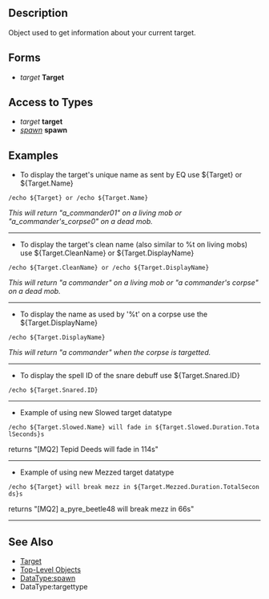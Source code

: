 ## Description

Object used to get information about your current target.

## Forms

-   *target* **Target**

## Access to Types

-   *target* **target**
-   *[spawn](../data-types/datatype-spawn.md)* **spawn**

## Examples

-   To display the target's unique name as sent by EQ use ${Target} or ${Target.Name}

`/echo ${Target} or /echo ${Target.Name}`

  
*This will return "a_commander01" on a living mob or "a_commander's_corpse0" on a dead mob.*

------------------------------------------------------------------------------------------------------------------------

-   To display the target's clean name (also similar to %t on living mobs) use ${Target.CleanName} or
    ${Target.DisplayName}

`/echo ${Target.CleanName} or /echo ${Target.DisplayName}`

  
*This will return "a commander" on a living mob or "a commander's corpse" on a dead mob.*

------------------------------------------------------------------------------------------------------------------------

-   To display the name as used by '%t' on a corpse use the ${Target.DisplayName}

`/echo ${Target.DisplayName}`

  
*This will return "a commander" when the corpse is targetted.*

------------------------------------------------------------------------------------------------------------------------

-   To display the spell ID of the snare debuff use ${Target.Snared.ID}

`/echo ${Target.Snared.ID}`

------------------------------------------------------------------------------------------------------------------------

-   Example of using new Slowed target datatype

`/echo ${Target.Slowed.Name} will fade in ${Target.Slowed.Duration.TotalSeconds}s`

  
returns "\[MQ2\] Tepid Deeds will fade in 114s"

------------------------------------------------------------------------------------------------------------------------

-   Example of using new Mezzed target datatype

`/echo ${Target} will break mezz in ${Target.Mezzed.Duration.TotalSeconds}s`

  
returns "\[MQ2\] a_pyre_beetle48 will break mezz in 66s"

------------------------------------------------------------------------------------------------------------------------

## See Also

-   [Target](../commands/target.md)
-   [Top-Level Objects](top-level-objects.md)
-   [DataType:spawn](../data-types/datatype-spawn.md)
-   DataType:targettype


